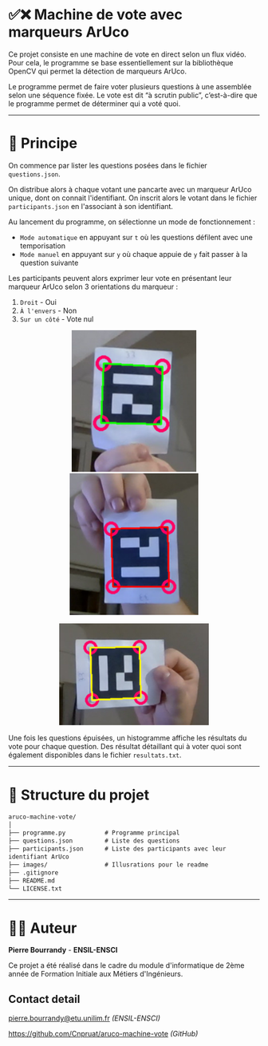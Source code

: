 # ✅❌ Machine de vote avec marqueurs ArUco

Ce projet consiste en une  machine de vote en direct selon un flux vidéo.
Pour cela, le programme se base essentiellement sur la bibliothèque OpenCV qui permet la détection
de marqueurs ArUco. 

Le programme permet de faire voter plusieurs questions à une assemblée
selon une séquence fixée. Le vote est dit “à scrutin public”, c’est-à-dire que le programme permet de
déterminer qui a voté quoi.

---

# 🎯 Principe

On commence par lister les questions posées dans le fichier `questions.json`.

On distribue alors à chaque votant une pancarte avec un marqueur ArUco unique, dont on connait l'identifiant. On inscrit alors le votant dans le fichier `participants.json` en l'associant à son identifiant. 

Au lancement du programme, on sélectionne un mode de fonctionnement : 
- `Mode automatique` en appuyant sur `t` où les questions défilent avec une temporisation
- `Mode manuel` en appuyant sur `y` où chaque appuie de `y` fait passer à la question suivante

Les participants peuvent alors exprimer leur vote en présentant leur marqueur ArUco selon 3 orientations du marqueur : 

1. `Droit` - Oui
2. `À l'envers` - Non
3. `Sur un côté` - Vote nul

<p align="center">
   <img src="images/oui.png" alt="OUI" width="250"/>
   <img src="images/non.png" alt="NON" width="258"/>
</p>

<p align="center">
   <img src="images/votenul.png" alt="NUL" width="300"/>
</p>

Une fois les questions épuisées, un histogramme affiche les résultats du vote pour chaque question. Des résultat détaillant qui à voter quoi sont également disponibles dans le fichier `resultats.txt`.

---

# 📁 Structure du projet

```
aruco-machine-vote/
│
├── programme.py           # Programme principal
├── questions.json         # Liste des questions
├── participants.json      # Liste des participants avec leur identifiant ArUco
├── images/                # Illusrations pour le readme
├── .gitignore
├── README.md
└── LICENSE.txt
```

---
# 👨‍🏭 Auteur

**Pierre Bourrandy** - **ENSIL-ENSCI**

Ce projet a été réalisé dans le cadre du module d'informatique de 2ème année de Formation Initiale aux Métiers d'Ingénieurs. 

## Contact detail
pierre.bourrandy@etu.unilim.fr *(ENSIL-ENSCI)*

https://github.com/Cnpruat/aruco-machine-vote *(GitHub)*

